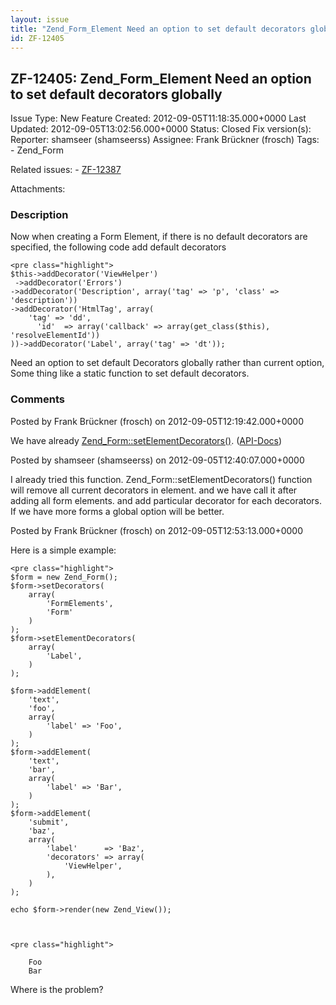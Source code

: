 ```yaml
---
layout: issue
title: "Zend_Form_Element Need an option to set default decorators globally"
id: ZF-12405
---
```


ZF-12405: Zend\_Form\_Element Need an option to set default decorators globally
-------------------------------------------------------------------------------

 Issue Type: New Feature Created: 2012-09-05T11:18:35.000+0000 Last Updated: 2012-09-05T13:02:56.000+0000 Status: Closed Fix version(s): 
 Reporter:  shamseer (shamseerss)  Assignee:  Frank Brückner (frosch)  Tags: - Zend\_Form
 
 Related issues: - [ZF-12387](/issues/browse/ZF-12387)
 
 Attachments: 
### Description

Now when creating a Form Element, if there is no default decorators are specified, the following code add default decorators

 
    <pre class="highlight">
    $this->addDecorator('ViewHelper')
     ->addDecorator('Errors')
    ->addDecorator('Description', array('tag' => 'p', 'class' => 'description'))
    ->addDecorator('HtmlTag', array(
        'tag' => 'dd',
          'id'  => array('callback' => array(get_class($this), 'resolveElementId'))
    ))->addDecorator('Label', array('tag' => 'dt'));


Need an option to set default Decorators globally rather than current option, Some thing like a static function to set default decorators.

 

 

### Comments

Posted by Frank Brückner (frosch) on 2012-09-05T12:19:42.000+0000

We have already [Zend\_Form::setElementDecorators()](http://framework.zend.com/manual/en/zend.form.forms.html#zend.form.forms.elements.methods). ([API-Docs](http://framework.zend.com/apidoc/core/db_Zend_Form.html#%5CZend_Form::setElementDecorators()))

 

 

Posted by shamseer (shamseerss) on 2012-09-05T12:40:07.000+0000

I already tried this function. Zend\_Form::setElementDecorators() function will remove all current decorators in element. and we have call it after adding all form elements. and add particular decorator for each decorators. If we have more forms a global option will be better.

 

 

Posted by Frank Brückner (frosch) on 2012-09-05T12:53:13.000+0000

Here is a simple example:

 
    <pre class="highlight">
    $form = new Zend_Form();
    $form->setDecorators(
        array(
            'FormElements',
            'Form'
        )
    );
    $form->setElementDecorators(
        array(
            'Label',
        )
    );
    
    $form->addElement(
        'text',
        'foo',
        array(
            'label' => 'Foo',
        )
    );
    $form->addElement(
        'text',
        'bar',
        array(
            'label' => 'Bar',
        )
    );
    $form->addElement(
        'submit',
        'baz',
        array(
            'label'      => 'Baz',
            'decorators' => array(
                'ViewHelper',
            ),
        )
    );
    
    echo $form->render(new Zend_View());


 
    <pre class="highlight">
    
        Foo
        Bar
        


Where is the problem?

 

 